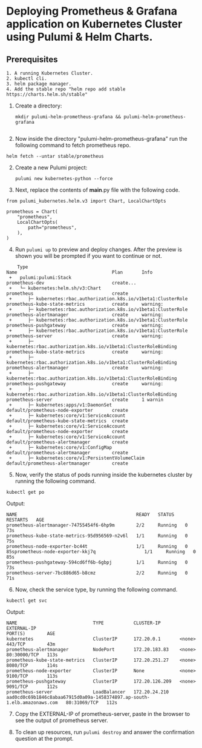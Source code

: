 
# Deploying Prometheus & Grafana application on Kubernetes Cluster using Pulumi & Helm Charts.

## Prerequisites
```
1. A running Kubernetes Cluster.
2. kubectl cli.
3. helm package manager.
4. Add the stable repo "helm repo add stable https://charts.helm.sh/stable"

```

1. Create a directory:

    ```
    mkdir pulumi-helm-prometheus-grafana && pulumi-helm-prometheus-grafana

    
    ```
2. Now inside the directory "pulumi-helm-prometheus-grafana" run the following command to fetch prometheus repo.
```
helm fetch --untar stable/prometheus

```
2. Create a new Pulumi project:

    ```
    pulumi new kubernetes-python --force
    
    ```
3. Next, replace the contents of __main__.py file with the following code.
```
from pulumi_kubernetes.helm.v3 import Chart, LocalChartOpts

prometheus = Chart(
    "prometheus",
    LocalChartOpts(
        path="prometheus",
    ),
)

```

4. Run `pulumi up` to preview and deploy changes.  After the preview is shown you will be
    prompted if you want to continue or not.
```
    Type                                                                   Name                                   Plan       Info         
 +   pulumi:pulumi:Stack                                                    prometheus-dev                         create...               
 +   └─ kubernetes:helm.sh/v3:Chart                                         prometheus                             create                  
 +      ├─ kubernetes:rbac.authorization.k8s.io/v1beta1:ClusterRole         prometheus-kube-state-metrics          create     warning:     
 +      ├─ kubernetes:rbac.authorization.k8s.io/v1beta1:ClusterRole         prometheus-alertmanager                create     warning:     
 +      ├─ kubernetes:rbac.authorization.k8s.io/v1beta1:ClusterRole         prometheus-pushgateway                 create     warning:     
 +      ├─ kubernetes:rbac.authorization.k8s.io/v1beta1:ClusterRole         prometheus-server                      create     warning:     
 +      ├─ kubernetes:rbac.authorization.k8s.io/v1beta1:ClusterRoleBinding  prometheus-kube-state-metrics          create     warning:     
 +      ├─ kubernetes:rbac.authorization.k8s.io/v1beta1:ClusterRoleBinding  prometheus-alertmanager                create     warning:     
 +      ├─ kubernetes:rbac.authorization.k8s.io/v1beta1:ClusterRoleBinding  prometheus-pushgateway                 create     warning:     
 +      ├─ kubernetes:rbac.authorization.k8s.io/v1beta1:ClusterRoleBinding  prometheus-server                      create     1 warnin     
 +      ├─ kubernetes:apps/v1:DaemonSet                                     default/prometheus-node-exporter       create                  
 +      ├─ kubernetes:core/v1:ServiceAccount                                default/prometheus-kube-state-metrics  create
 +      ├─ kubernetes:core/v1:ServiceAccount                                default/prometheus-node-exporter       create                  
 +      ├─ kubernetes:core/v1:ServiceAccount                                default/prometheus-alertmanager        create
 +      ├─ kubernetes:core/v1:ConfigMap                                     default/prometheus-alertmanager        create                  
 +      ├─ kubernetes:core/v1:PersistentVolumeClaim                         default/prometheus-alertmanager        create 

 ```


5. Now, verify the status of pods running inside the kubernetes cluster by running the following command.

```
kubectl get po

```
Output:

```
NAME                                            READY   STATUS    RESTARTS   AGE
prometheus-alertmanager-74755454f6-6hp9m        2/2     Running   0          73s
prometheus-kube-state-metrics-95d956569-n2v6l   1/1     Running   0          75s
prometheus-node-exporter-bc44t                  1/1     Running   0          85sprometheus-node-exporter-kkj7q                  1/1     Running   0          85s
prometheus-pushgateway-594cd6ff6b-6gbpj         1/1     Running   0          73s
prometheus-server-7bc886d65-b8cmz               2/2     Running   0          71s

```
6. Now, check the service type, by running the following command.

```
kubectl get svc

```
Output:

```
NAME                            TYPE           CLUSTER-IP       EXTERNAL-IP                                                                PORT(S)        AGE     
kubernetes                      ClusterIP      172.20.0.1       <none>                                                                     443/TCP        43m     
prometheus-alertmanager         NodePort       172.20.183.83    <none>                                                                     80:30000/TCP   113s    
prometheus-kube-state-metrics   ClusterIP      172.20.251.27    <none>                                                                     8080/TCP       114s    
prometheus-node-exporter        ClusterIP      None             <none>                                                                     9100/TCP       113s    
prometheus-pushgateway          ClusterIP      172.20.126.209   <none>                                                                     9091/TCP       112s    
prometheus-server               LoadBalancer   172.20.24.210    aad0cd0c69b1846c8abaa67915d0a09a-1458374897.ap-south-1.elb.amazonaws.com   80:31069/TCP   112s

```
7. Copy the EXTERNAL-IP of prometheus-server, paste in the browser to see the output of prometheus server.

8. To clean up resources, run `pulumi destroy` and answer the confirmation question at the prompt.
